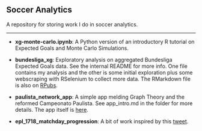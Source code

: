 ## Soccer Analytics

A repository for storing work I do in soccer analytics.
***

* **xg-monte-carlo.ipynb**: A Python version of an introductory R tutorial on Expected Goals and Monte Carlo Simulations.

* **bundesliga_xg**: Exploratory analysis on aggregated Bundesliga Expected Goals data. See the internal README for more info. One file contains my analysis and the other is some initial exploration plus some webscraping with RSelenium to collect more data. The RMarkdown file is also on [RPubs](http://rpubs.com/gfleetwood/bundes-15-16-xg).

* **paulista_network_app**: A simple app melding Graph Theory and the reformed Campeonato Paulista. See app_intro.md in the folder for more details. The app itself is [here](https://gfleetwood.shinyapps.io/paulista_network_app/).

* **epl_1718_matchday_progression**: A bit of work inspired by this [tweet](https://twitter.com/Scribblr_42/status/962758232702844928).

